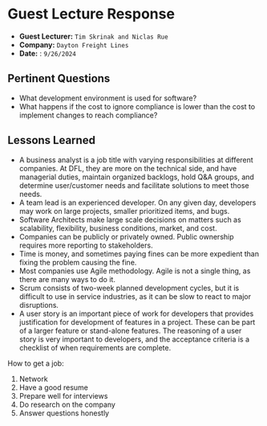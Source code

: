 # Guest Lecture Response
* **Guest Lecturer:** `Tim Skrinak and Niclas Rue`
* **Company:** `Dayton Freight Lines`
* **Date:** : `9/26/2024`

## Pertinent Questions
* What development environment is used for software?
* What happens if the cost to ignore compliance is lower than the cost to implement changes to reach compliance?

## Lessons Learned
* A business analyst is a job title with varying responsibilities at different companies. At DFL, they are more on the technical side, and have managerial duties,
maintain organized backlogs, hold Q&A groups, and determine user/customer needs and facilitate solutions to meet those needs.
* A team lead is an experienced developer. On any given day, developers may work on large projects, smaller prioritized items, and bugs.
* Software Architects make large scale decisions on matters such as scalability, flexibility, business conditions, market, and cost.
* Companies can be publicly or privately owned. Public ownership requires more reporting to stakeholders.
* Time is money, and sometimes paying fines can be more expedient than fixing the problem causing the fine.
* Most companies use Agile methodology. Agile is not a single thing, as there are many ways to do it.
* Scrum consists of two-week planned development cycles, but it is difficult to use in service industries, as it can be slow to react to major disruptions.
* A user story is an important piece of work for developers that provides justification for development of features in a project.
These can be part of a larger feature or stand-alone features. The reasoning of a user story is very important to developers,
and the acceptance criteria is a checklist of when requirements are complete. 

How to get a job:
 1. Network
 2. Have a good resume
 3. Prepare well for interviews
 4. Do research on the company 
 5. Answer questions honestly
